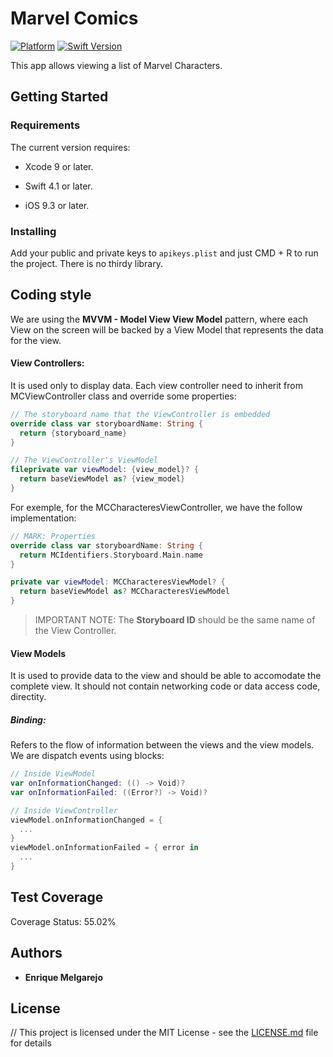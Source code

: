 # Marvel Comics

[![Platform](https://img.shields.io/badge/platform-iOS-lightgrey.svg?style=flat)](http://www.apple.com/ios/) [![Swift Version](https://img.shields.io/badge/Swift-4.1-orange.svg)]() 


This app allows viewing a list of Marvel Characters.


## Getting Started 

### Requirements
The current version requires:

- Xcode 9 or later.

- Swift 4.1 or later.

- iOS 9.3 or later.

### Installing

Add your public and private keys to `apikeys.plist` and just CMD + R to run the project. There is no thirdy library.


## Coding style

We are using the **MVVM - Model View View Model** pattern, where each View on the screen will be backed by a View Model that represents the data for the view.

#### View Controllers:
It is used only to display data.
Each view controller need to inherit from MCViewController class and override some properties:

```swift
// The storyboard name that the ViewController is embedded
override class var storyboardName: String {
  return {storyboard_name}
}

// The ViewController's ViewModel
fileprivate var viewModel: {view_model}? {
  return baseViewModel as? {view_model}
}
```

For exemple, for the MCCharacteresViewController, we have the follow implementation:

```swift
// MARK: Properties
override class var storyboardName: String {
  return MCIdentifiers.Storyboard.Main.name
}

private var viewModel: MCCharacteresViewModel? {
  return baseViewModel as? MCCharacteresViewModel
}
```

> IMPORTANT NOTE: The **Storyboard ID** should be the same name of the View Controller.

#### View Models
It is used to provide data to the view and should be able to accomodate the complete view.
It should not contain networking code or data access code, directity.

##### Binding:
Refers to the flow of information between the views and the view models.
We are dispatch events using blocks:

```swift
// Inside ViewModel
var onInformationChanged: (() -> Void)?
var onInformationFailed: ((Error?) -> Void)?

// Inside ViewController
viewModel.onInformationChanged = {
  ...
}
viewModel.onInformationFailed = { error in
  ...
}
```


## Test Coverage
Coverage Status: 55.02%


## Authors

* **Enrique Melgarejo**

## License

// This project is licensed under the MIT License - see the [LICENSE.md](LICENSE.md) file for details

